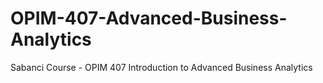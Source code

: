 # OPIM-407-Advanced-Business-Analytics
Sabanci Course - OPIM 407 Introduction to Advanced Business Analytics
